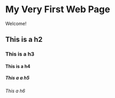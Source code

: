   # My Very First Web Page
  
  Welcome!
  
  ## This is a h2
  
  ### This is a h3
  
  #### This is a h4
  
  ##### This a a h5
  
  ###### This a h6
  